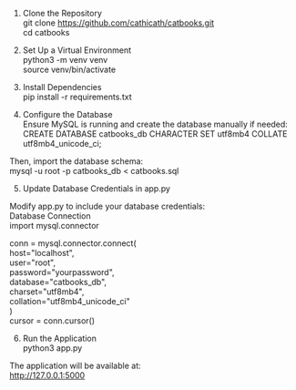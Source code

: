 1. Clone the Repository  
git clone https://github.com/cathicath/catbooks.git  
cd catbooks  
  
2. Set Up a Virtual Environment  
python3 -m venv venv  
source venv/bin/activate  
  
3. Install Dependencies  
pip install -r requirements.txt  
  
4. Configure the Database  
Ensure MySQL is running and create the database manually if needed:  
CREATE DATABASE catbooks_db CHARACTER SET utf8mb4 COLLATE utf8mb4_unicode_ci;  
  
Then, import the database schema:  
mysql -u root -p catbooks_db < catbooks.sql  
  
5. Update Database Credentials in app.py  
  
Modify app.py to include your database credentials:  
Database Connection  
import mysql.connector  
  
conn = mysql.connector.connect(  
    host="localhost",  
    user="root",  
    password="yourpassword",  
    database="catbooks_db",  
    charset="utf8mb4",  
    collation="utf8mb4_unicode_ci"  
)  
cursor = conn.cursor()  
  
6. Run the Application  
python3 app.py  
  
The application will be available at:  
http://127.0.0.1:5000  
